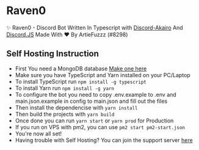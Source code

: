 # Raven0

✨ Raven0 - Discord Bot Written In Typescript with [Discord-Akairo](https://github.com/discord-akairo/) And [Discord.JS](https://github.com/discordjs) Made With ♥ By ArtieFuzzz (#8298)

## Self Hosting Instruction

* First You need a MongoDB database [Make one here](https://www.mongodb.com/)
* Make sure you have TypeScript and Yarn installed on your PC/Laptop
* To install TypeScript run `npm install -g typescript`
* To install Yarn run `npm install -g yarn`
* To configure the bot you need to copy .env.example to .env and main.json.example in config to main.json and fill out the files
* Then install the dependencise with `yarn install`
* Then build the projects with `yarn build`
* Once done you can run `yarn start` or `yarn prod` for Production
* If you run on VPS with pm2, you can use `pm2 start pm2-start.json`
* You're now all set!
* Having trouble with Self Hosting? You can join the support server [here](https://discord.gg/7jP2gMDvRN)
